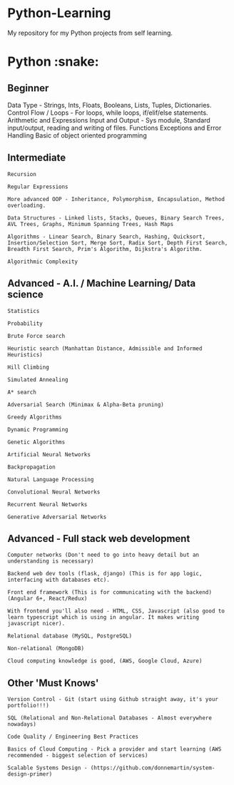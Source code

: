 # Python-Learning
My repository for my Python projects from self learning.

<h1><b>Python :snake:</b></h1>

<h2><b>Beginner</b></h2>
Data Type - Strings, Ints, Floats, Booleans, Lists, Tuples, Dictionaries.
Control Flow / Loops - For loops, while loops, if/elif/else statements.
Arithmetic and Expressions
Input and Output - Sys module, Standard input/output, reading and writing of files.
Functions
Exceptions and Error Handling
Basic of object oriented programming

<h2><b>Intermediate</b></h2>

    Recursion

    Regular Expressions

    More advanced OOP - Inheritance, Polymorphism, Encapsulation, Method overloading.

    Data Structures - Linked lists, Stacks, Queues, Binary Search Trees, AVL Trees, Graphs, Minimum Spanning Trees, Hash Maps

    Algorithms - Linear Search, Binary Search, Hashing, Quicksort, Insertion/Selection Sort, Merge Sort, Radix Sort, Depth First Search, Breadth First Search, Prim's Algorithm, Dijkstra's Algorithm.

    Algorithmic Complexity

<h2><b>Advanced - A.I. / Machine Learning/ Data science</b></h2>

    Statistics

    Probability

    Brute Force search

    Heuristic search (Manhattan Distance, Admissible and Informed Heuristics)

    Hill Climbing

    Simulated Annealing

    A* search

    Adversarial Search (Minimax & Alpha-Beta pruning)

    Greedy Algorithms

    Dynamic Programming

    Genetic Algorithms

    Artificial Neural Networks

    Backpropagation

    Natural Language Processing

    Convolutional Neural Networks

    Recurrent Neural Networks

    Generative Adversarial Networks

<h2><b>Advanced - Full stack web development</b></h2>

    Computer networks (Don't need to go into heavy detail but an understanding is necessary)

    Backend web dev tools (flask, django) (This is for app logic, interfacing with databases etc).

    Front end framework (This is for communicating with the backend) (Angular 6+, React/Redux)

    With frontend you'll also need - HTML, CSS, Javascript (also good to learn typescript which is using in angular. It makes writing javascript nicer).

    Relational database (MySQL, PostgreSQL)

    Non-relational (MongoDB)

    Cloud computing knowledge is good, (AWS, Google Cloud, Azure)

<h2><b>Other 'Must Knows'</b></h2>

    Version Control - Git (start using Github straight away, it's your portfolio!!!)

    SQL (Relational and Non-Relational Databases - Almost everywhere nowadays)

    Code Quality / Engineering Best Practices

    Basics of Cloud Computing - Pick a provider and start learning (AWS recommended - biggest selection of services)

    Scalable Systems Design - (https://github.com/donnemartin/system-design-primer)
